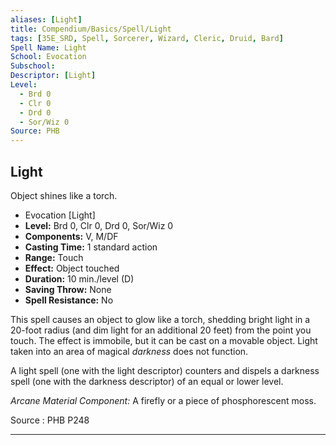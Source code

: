 ```yaml
---
aliases: [Light]
title: Compendium/Basics/Spell/Light
tags: [35E_SRD, Spell, Sorcerer, Wizard, Cleric, Druid, Bard]
Spell Name: Light
School: Evocation
Subschool: 
Descriptor: [Light]
Level:
  - Brd 0
  - Clr 0
  - Drd 0
  - Sor/Wiz 0
Source: PHB
---
```



## Light

Object shines like a torch.

*   Evocation [Light]
*   **Level:** Brd 0, Clr 0, Drd 0, Sor/Wiz 0
*   **Components:** V, M/DF
*   **Casting Time:** 1 standard action
*   **Range:** Touch
*   **Effect:** Object touched
*   **Duration:** 10 min./level (D)
*   **Saving Throw:** None
*   **Spell Resistance:** No

<p>This spell causes an object to glow like a torch, shedding bright light in a 20-foot radius (and dim light for an additional 20 feet) from the point you touch. The effect is immobile, but it can be cast on a movable object. Light taken into an area of magical <i>darkness</i> does not function.</p><p>A light spell (one with the light descriptor) counters and dispels a darkness spell (one with the darkness descriptor) of an equal or lower level.</p><p><i>Arcane Material Component:</i> A firefly or a piece of phosphorescent moss.</p>

Source : PHB P248

---
